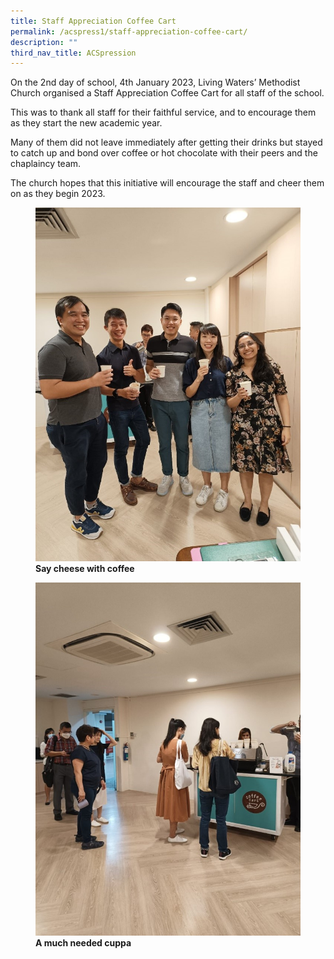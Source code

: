 ```yaml
---
title: Staff Appreciation Coffee Cart
permalink: /acspress1/staff-appreciation-coffee-cart/
description: ""
third_nav_title: ACSpression
---
```

On the 2nd day of school, 4th January 2023, Living Waters’ Methodist Church organised a Staff Appreciation Coffee Cart for all staff of the school.

This was to thank all staff for their faithful service, and to encourage them as they start the new academic year.

Many of them did not leave immediately after getting their drinks but stayed to catch up and bond over coffee or hot chocolate with their peers and the chaplaincy team.

The church hopes that this initiative will encourage the staff and cheer them on as they begin 2023.

<figure>
<img src="/images/Picture23.jpg">
<figcaption> <strong>Say cheese with coffee</strong> </figcaption>
</figure>

<figure>
<img src="/images/Picture24.jpg">
<figcaption> <strong>A much needed cuppa</strong> </figcaption>
</figure>

